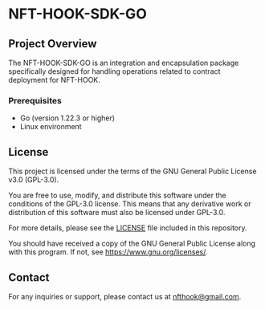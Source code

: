 # NFT-HOOK-SDK-GO

## Project Overview

The NFT-HOOK-SDK-GO is an integration and encapsulation package specifically designed for handling operations related to contract deployment for NFT-HOOK.

### Prerequisites

*   Go (version 1.22.3 or higher)
*   Linux environment

## License

This project is licensed under the terms of the GNU General Public License v3.0 (GPL-3.0). 

You are free to use, modify, and distribute this software under the conditions of the GPL-3.0 license. This means that any derivative work or distribution of this software must also be licensed under GPL-3.0.

For more details, please see the [LICENSE](LICENSE) file included in this repository.

You should have received a copy of the GNU General Public License along with this program. If not, see <https://www.gnu.org/licenses/>.

## Contact

For any inquiries or support, please contact us at [nfthook@gmail.com](mailto:nfthook@gmail.com).